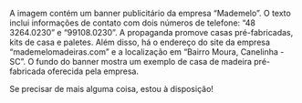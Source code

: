 A imagem contém um banner publicitário da empresa “Mademelo”. O texto inclui informações de contato com dois números de telefone: “48 3264.0230” e “99108.0230”. A propaganda promove casas pré-fabricadas, kits de casa e paletes. Além disso, há o endereço do site da empresa “mademelomadeiras.com” e a localização em “Bairro Moura, Canelinha - SC”. O fundo do banner mostra um exemplo de casa de madeira pré-fabricada oferecida pela empresa.

Se precisar de mais alguma coisa, estou à disposição!
